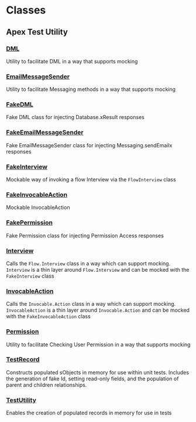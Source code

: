 # Classes

## Apex Test Utility

### [DML](/docs/Apex-Test-Utility/DML.md)

Utility to facilitate DML in a way that supports mocking

### [EmailMessageSender](/docs/Apex-Test-Utility/EmailMessageSender.md)

Utility to facilitate Messaging methods in a way that supports mocking

### [FakeDML](/docs/Apex-Test-Utility/FakeDML.md)

Fake DML class for injecting Database.xResult responses

### [FakeEmailMessageSender](/docs/Apex-Test-Utility/FakeEmailMessageSender.md)

Fake EmailMessageSender class for injecting Messaging.sendEmailx responses

### [FakeInterview](/docs/Apex-Test-Utility/FakeInterview.md)

Mockable way of invoking a flow Interview via the `FlowInterview` class

### [FakeInvocableAction](/docs/Apex-Test-Utility/FakeInvocableAction.md)

Mockable InvocableAction

### [FakePermission](/docs/Apex-Test-Utility/FakePermission.md)

Fake Permission class for injecting Permission Access responses

### [Interview](/docs/Apex-Test-Utility/Interview.md)

Calls the `Flow.Interview` class in a way which can support mocking.
`Interview` is a thin layer around `Flow.Interview` and can be mocked with
the `FakeInterview` class

### [InvocableAction](/docs/Apex-Test-Utility/InvocableAction.md)

Calls the `Invocable.Action` class in a way which can support mocking.
`InvocableAction` is a thin layer around `Invocable.Action` and can be mocked with
the `FakeInvocableAction` class

### [Permission](/docs/Apex-Test-Utility/Permission.md)

Utility to facilitate Checking User Permission in a way that supports mocking

### [TestRecord](/docs/Apex-Test-Utility/TestRecord.md)

Constructs populated sObjects in memory for use within unit tests.
Includes the generation of fake Id, setting read-only fields, and the population
of parent and children relationships.

### [TestUtility](/docs/Apex-Test-Utility/TestUtility.md)

Enables the creation of populated records in memory for use in tests
